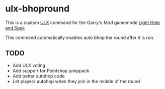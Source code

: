 # ulx-bhopround

This is a custom [ULX](https://github.com/TeamUlysses/ulx) command for the Garry's Mod gamemode [Light Hide and Seek](https://github.com/Fafy2801/light-hns)

This command automatically enables auto bhop the round after it is run.

## TODO
* Add ULX voting
* Add support for Pointshop jumppack
* Add better autohop code
* Let players autohop when they join in the middle of the round
